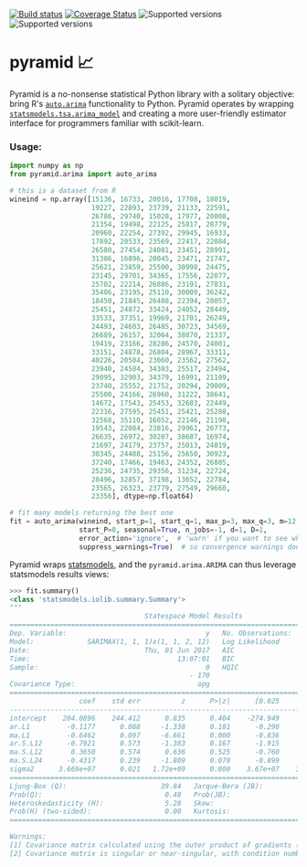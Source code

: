 [![Build status](https://travis-ci.org/tgsmith61591/pyramid.svg?branch=master)](https://travis-ci.org/tgsmith61591/pyramid)
[![Coverage Status](https://coveralls.io/repos/github/tgsmith61591/pyramid/badge.svg?branch=master)](https://coveralls.io/github/tgsmith61591/pyramid?branch=master)
![Supported versions](https://img.shields.io/badge/python-2.7-blue.svg)
![Supported versions](https://img.shields.io/badge/python-3.5-blue.svg)

# pyramid :chart_with_upwards_trend:
Pyramid is a no-nonsense statistical Python library with a solitary objective: bring R's
[`auto.arima`](https://www.rdocumentation.org/packages/forecast/versions/7.3/topics/auto.arima)
functionality to Python. Pyramid operates by wrapping
[`statsmodels.tsa.arima_model`](https://github.com/statsmodels/statsmodels) and creating a more
user-friendly estimator interface for programmers familiar with scikit-learn.

### Usage:

```python
import numpy as np
from pyramid.arima import auto_arima

# this is a dataset from R
wineind = np.array([15136, 16733, 20016, 17708, 18019,
                    19227, 22893, 23739, 21133, 22591,
                    26786, 29740, 15028, 17977, 20008,
                    21354, 19498, 22125, 25817, 28779,
                    20960, 22254, 27392, 29945, 16933,
                    17892, 20533, 23569, 22417, 22084,
                    26580, 27454, 24081, 23451, 28991,
                    31386, 16896, 20045, 23471, 21747,
                    25621, 23859, 25500, 30998, 24475,
                    23145, 29701, 34365, 17556, 22077,
                    25702, 22214, 26886, 23191, 27831,
                    35406, 23195, 25110, 30009, 36242,
                    18450, 21845, 26488, 22394, 28057,
                    25451, 24872, 33424, 24052, 28449,
                    33533, 37351, 19969, 21701, 26249,
                    24493, 24603, 26485, 30723, 34569,
                    26689, 26157, 32064, 38870, 21337,
                    19419, 23166, 28286, 24570, 24001,
                    33151, 24878, 26804, 28967, 33311,
                    40226, 20504, 23060, 23562, 27562,
                    23940, 24584, 34303, 25517, 23494,
                    29095, 32903, 34379, 16991, 21109,
                    23740, 25552, 21752, 20294, 29009,
                    25500, 24166, 26960, 31222, 38641,
                    14672, 17543, 25453, 32683, 22449,
                    22316, 27595, 25451, 25421, 25288,
                    32568, 35110, 16052, 22146, 21198,
                    19543, 22084, 23816, 29961, 26773,
                    26635, 26972, 30207, 38687, 16974,
                    21697, 24179, 23757, 25013, 24019,
                    30345, 24488, 25156, 25650, 30923,
                    37240, 17466, 19463, 24352, 26805,
                    25236, 24735, 29356, 31234, 22724,
                    28496, 32857, 37198, 13652, 22784,
                    23565, 26323, 23779, 27549, 29660,
                    23356], dtype=np.float64)

# fit many models returning the best one
fit = auto_arima(wineind, start_p=1, start_q=1, max_p=3, max_q=3, m=12,
                 start_P=0, seasonal=True, n_jobs=-1, d=1, D=1,
                 error_action='ignore',  # 'warn' if you want to see when a model cannot be fit
                 suppress_warnings=True)  # so convergence warnings don't fill your screen up
```


Pyramid wraps [statsmodels](http://www.statsmodels.org/stable/index.html), and the `pyramid.arima.ARIMA` can thus
leverage statsmodels results views:


```python
>>> fit.summary()
<class 'statsmodels.iolib.summary.Summary'>
"""
                                 Statespace Model Results
==========================================================================================
Dep. Variable:                                  y   No. Observations:                  170
Model:             SARIMAX(1, 1, 1)x(1, 1, 2, 12)   Log Likelihood               -1576.165
Date:                            Thu, 01 Jun 2017   AIC                           3166.330
Time:                                    13:07:01   BIC                           3188.280
Sample:                                         0   HQIC                          3175.237
                                            - 170
Covariance Type:                              opg
==============================================================================
                 coef    std err          z      P>|z|      [0.025      0.975]
------------------------------------------------------------------------------
intercept    204.0896    244.412      0.835      0.404    -274.949     683.128
ar.L1         -0.1177      0.088     -1.338      0.181      -0.290       0.055
ma.L1         -0.6462      0.097     -6.661      0.000      -0.836      -0.456
ar.S.L12      -0.7921      0.573     -1.383      0.167      -1.915       0.331
ma.S.L12       0.3650      0.574      0.636      0.525      -0.760       1.489
ma.S.L24      -0.4317      0.239     -1.809      0.070      -0.899       0.036
sigma2      3.669e+07      0.021   1.72e+09      0.000    3.67e+07    3.67e+07
===================================================================================
Ljung-Box (Q):                       39.84   Jarque-Bera (JB):               982.04
Prob(Q):                              0.48   Prob(JB):                         0.00
Heteroskedasticity (H):               5.28   Skew:                            -1.72
Prob(H) (two-sided):                  0.00   Kurtosis:                        14.76
===================================================================================

Warnings:
[1] Covariance matrix calculated using the outer product of gradients (complex-step).
[2] Covariance matrix is singular or near-singular, with condition number 2.84e+24. Standard errors may be unstable.
```


